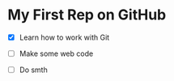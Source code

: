 # My First Rep on GitHub
- [x] Learn how to work with Git 
- [ ] Make some web code
- [ ] Do smth
	
